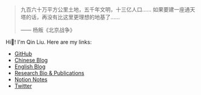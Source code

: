 > 九百六十万平方公里土地，五千年文明，十三亿人口…… 如果要建一座通天塔的话，再没有比这里更理想的地基了……
>
>—— 杨叛《北京战争》

Hi👋! I'm Qin Liu. Here are my links:

- [GitHub](https://github.com/lqhl)
- [Chinese Blog](/blog/)
- [English Blog](https://blog.lqhl.me)
- [Research Bio & Publications](/research/)
- [Notion Notes](https://lqhl.notion.site)
- [Twitter](https://twitter.com/qliu90)

